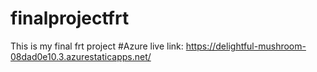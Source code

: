 # finalprojectfrt
This is my final frt project 
#Azure live link: https://delightful-mushroom-08dad0e10.3.azurestaticapps.net/
